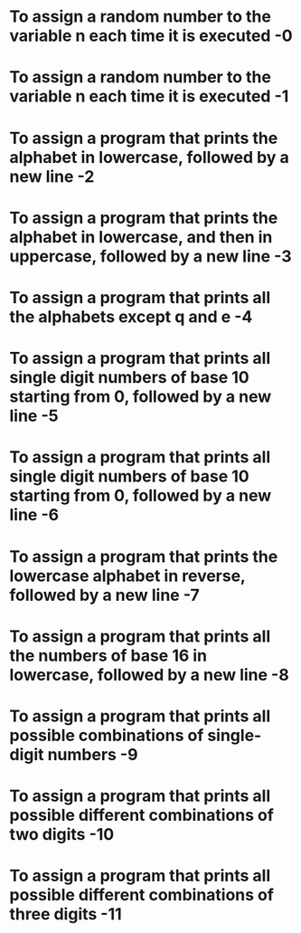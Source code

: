 # To assign a random number to the variable n each time it is executed -0

# To assign a random number to the variable n each time it is executed -1

# To assign a program that prints the alphabet in lowercase, followed by a new line -2

# To assign a program that prints the alphabet in lowercase, and then in uppercase, followed by a new line -3

# To assign a program that prints all the alphabets except q and e -4

# To assign a program that prints all single digit numbers of base 10 starting from 0, followed by a new line -5

# To assign a program that prints all single digit numbers of base 10 starting from 0, followed by a new line -6

# To assign  a program that prints the lowercase alphabet in reverse, followed by a new line -7

# To assign a program that prints all the numbers of base 16 in lowercase, followed by a new line -8

# To assign a program that prints all possible combinations of single-digit numbers -9

# To assign a program that prints all possible different combinations of two digits -10

# To assign a program that prints all possible different combinations of three digits -11
